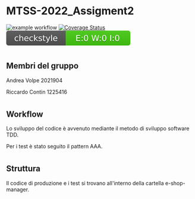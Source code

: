 # MTSS-2022_Assigment2

![example workflow](https://github.com/avolpe1998/MTSS-2022_Assigment2/actions/workflows/build.yml/badge.svg)
[![Coverage Status](https://coveralls.io/repos/github/avolpe1998/MTSS-2022_Assigment2/badge.svg?branch=main)](https://coveralls.io/github/avolpe1998/MTSS-2022_Assigment2?branch=main)
![Checkstyle](.github/badges/checkstyle-result.svg)

#
## Membri del gruppo
Andrea Volpe 2021904

Riccardo Contin 1225416

#
## Workflow
Lo sviluppo del codice è avvenuto mediante il metodo di sviluppo software TDD.

Per i test è stato seguito il pattern AAA.
#

## Struttura

Il codice di produzione e i test si trovano all'interno della cartella e-shop-manager.
